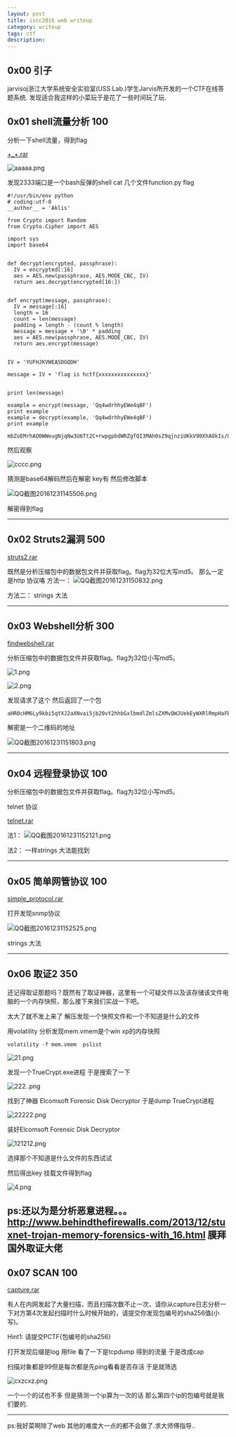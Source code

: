 ```yaml
---
layout: post
title: iscc2016 web writeup
category: writeup
tags: ctf
description:
---
```


0x00 引子
----
jarvisoj浙江大学系统安全实验室(USS Lab.)学生Jarvis所开发的一个CTF在线答题系统.
发现适合我这样的小菜玩于是花了一些时间玩了玩.

0x01 shell流量分析 100
----

分析一下shell流量，得到flag

[+_+.rar][1]

![aaaaa.png][2]

发现2333端口是一个bash反弹的shell
cat 几个文件function.py    flag

```
#!/usr/bin/env python
# coding:utf-8
__author__ = 'Aklis'

from Crypto import Random
from Crypto.Cipher import AES

import sys
import base64


def decrypt(encrypted, passphrase):
  IV = encrypted[:16]
  aes = AES.new(passphrase, AES.MODE_CBC, IV)
  return aes.decrypt(encrypted[16:])


def encrypt(message, passphrase):
  IV = message[:16]
  length = 16
  count = len(message)
  padding = length - (count % length)
  message = message + '\0' * padding
  aes = AES.new(passphrase, AES.MODE_CBC, IV)
  return aes.encrypt(message)


IV = 'YUFHJKVWEASDGQDH'

message = IV + 'flag is hctf{xxxxxxxxxxxxxxx}'


print len(message)

example = encrypt(message, 'Qq4wdrhhyEWe4qBF')
print example
example = decrypt(example, 'Qq4wdrhhyEWe4qBF') 
print example
```

```
mbZoEMrhAO0WWeugNjqNw3U6Tt2C+rwpgpbdWRZgfQI3MAh0sZ9qjnziUKkV90XhAOkIs/OXoYVw5uQDjVvgNA==
```
然后观察

![cccc.png][3]

猜测是base64解码然后在解密 key有
然后修改脚本

![QQ截图20161231145506.png][4]

解密得到flag

-----------

0x02 Struts2漏洞 500
----

[struts2.rar][5]

既然是分析压缩包中的数据包文件并获取flag。flag为32位大写md5。
那么一定是http 协议咯
方法一：
![QQ截图20161231150832.png][6]

方法二：
strings 大法

---------
0x03 Webshell分析 300
----

[findwebshell.rar][7]

分析压缩包中的数据包文件并获取flag。flag为32位小写md5。

![1.png][8]

![2.png][9]

发现请求了这个
然后返回了一个包
```
aHR0cHM6Ly9kbi5qYXJ2aXNvai5jb20vY2hhbGxlbmdlZmlsZXMvQWJUekEyWXRlRmpHaFBXQ2Z0cmFvdVZEM0I2ODRhOUEuanBn
```
解密是一个二维码的地址

![QQ截图20161231151803.png][10]

--------
0x04 远程登录协议 100
--

分析压缩包中的数据包文件并获取flag。flag为32位小写md5。


telnet 协议

[telnet.rar][11]

法1：
![QQ截图20161231152121.png][12]

法2：
一样strings 大法能找到

---------
0x05 简单网管协议 100
--
[simple_protocol.rar][13]

打开发现snmp协议 

![QQ截图20161231152525.png][14]

strings 大法

---------
0x06 取证2 350
--
还记得取证那题吗？既然有了取证神器，这里有一个可疑文件以及该存储该文件电脑的一个内存快照，那么接下来我们实战一下吧。

太大了就不发上来了
解压发现一个快照文件和一个不知道是什么的文件

用volatility 分析发现mem.vmem是个win xp的内存快照
```
volatility -f mem.vmem  pslist
```

![21.png][15]

发现一个TrueCrypt.exe进程
于是搜索了一下

![222..png][16]

找到了神器
Elcomsoft Forensic Disk Decryptor
于是dump TrueCrypt进程

![22222.png][17]

装好Elcomsoft Forensic Disk Decryptor

![121212.png][18]

选择那个不知道是什么文件的东西试试

然后得出key
挂载文件得到flag

![4.png][19]

ps:还以为是分析恶意进程。。。
http://www.behindthefirewalls.com/2013/12/stuxnet-trojan-memory-forensics-with_16.html
膜拜国外取证大佬
------
0x07 SCAN 100
--

[capture.rar][20]

有人在内网发起了大量扫描，而且扫描次数不止一次，请你从capture日志分析一下对方第4次发起扫描时什么时候开始的，请提交你发现包编号的sha256值(小写)。


Hint1: 请提交PCTF{包编号的sha256}

打开发现后缀是log 用file 看了一下是tcpdump 得到的流量 于是改成cap

扫描对象都是99但是每次都是先ping看看是否存活
于是就筛选

![cxzcxz.png][21]

一个一个的试也不多 但是猜测一个ip算为一次的话 那么第四个ip的包编号就是我们要的.

-------

ps:我好菜啊除了web 其他的难度大一点的都不会做了.求大师傅指导..

  [1]: https://img.scanfsec.com/img/2016122045664263.rar
  [2]: https://img.scanfsec.com/img/201612886251388.png
  [3]: https://img.scanfsec.com/img/2016123717368855.png
  [4]: https://img.scanfsec.com/img/2016124195643165.png
  [5]: https://img.scanfsec.com/img/2016123447920927.rar
  [6]: https://img.scanfsec.com/img/201612229744331.png
  [7]: https://img.scanfsec.com/img/201612760413209.rar
  [8]: https://img.scanfsec.com/img/2016122471110323.png
  [9]: https://img.scanfsec.com/img/2016124097463853.png
  [10]: https://img.scanfsec.com/img/2016121504406345.png
  [11]: https://img.scanfsec.com/img/2016123004296419.rar
  [12]: https://img.scanfsec.com/img/201612393395944.png
  [13]: https://img.scanfsec.com/img/201612814945111.rar
  [14]: https://img.scanfsec.com/img/2016122090328382.png
  [15]: https://img.scanfsec.com/img/2016124225127155.png
  [16]: https://img.scanfsec.com/img/2016121339722191.png
  [17]: https://img.scanfsec.com/img/2016122365497541.png
  [18]: https://img.scanfsec.com/img/2016121261641888.png
  [19]: https://img.scanfsec.com/img/2016122995960936.png
  [20]: https://img.scanfsec.com/img/2016122821167613.rar
  [21]: https://img.scanfsec.com/img/2016124281839083.png
